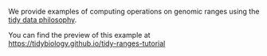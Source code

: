 We provide examples of computing operations on genomic ranges using the
[tidy data philosophy](https://tidyr.tidyverse.org/articles/tidy-data.html).

You can find the preview of this example at 
<https://tidybiology.github.io/tidy-ranges-tutorial>
